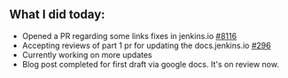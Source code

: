 ## What I did today:
- Opened a PR regarding some links fixes in jenkins.io [#8116](https://github.com/jenkins-infra/jenkins.io/pull/8116)
- Accepting reviews of part 1 pr for updating the docs.jenkins.io [#296](https://github.com/jenkins-infra/docs.jenkins.io/pull/296)
- Currently working on more updates
- Blog post completed for first draft via google docs. It's on review now.